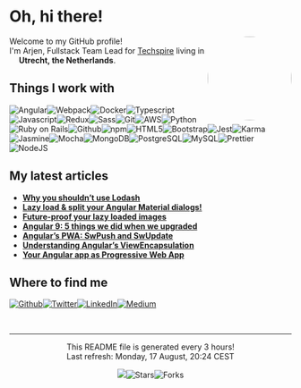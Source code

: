
<h1> Oh, hi there!</h1><img align="right" width="150" height="150" src="https://github.com/arjenbrandenburgh.png?size=150" style="border-radius:50%"/>
<p>Welcome to my GitHub profile! <br/> I'm Arjen, Fullstack Team Lead for <a href="https://www.techspire.nl" target="_blank">Techspire</a> living in <img src="https://image.flaticon.com/icons/svg/323/323275.svg" width="13"/> <b>Utrecht, the Netherlands</b>.</p>
<h2>Things I work with</h2>
<p><img alt="Angular" src="https://img.shields.io/badge/-Angular-311c87?style=flat-square&logo=angular&logoColor=white"/><img alt="Webpack" src="https://img.shields.io/badge/-Webpack-311c87?style=flat-square&logo=webpack&logoColor=white"/><img alt="Docker" src="https://img.shields.io/badge/-Docker-381b83?style=flat-square&logo=docker&logoColor=white"/><img alt="Typescript" src="https://img.shields.io/badge/-Typescript-401a80?style=flat-square&logo=typescript&logoColor=white"/><img alt="Javascript" src="https://img.shields.io/badge/-Javascript-47187c?style=flat-square&logo=javascript&logoColor=white"/><img alt="Redux" src="https://img.shields.io/badge/-Redux-4f1778?style=flat-square&logo=redux&logoColor=white"/><img alt="Sass" src="https://img.shields.io/badge/-Sass-561674?style=flat-square&logo=sass&logoColor=white"/><img alt="Git" src="https://img.shields.io/badge/-Git-5e1571?style=flat-square&logo=git&logoColor=white"/><img alt="AWS" src="https://img.shields.io/badge/-AWS-65136d?style=flat-square&logo=amazonaws&logoColor=white"/><img alt="Python" src="https://img.shields.io/badge/-Python-6d1269?style=flat-square&logo=python&logoColor=white"/><img alt="Ruby on Rails" src="https://img.shields.io/badge/-Ruby on Rails-741165?style=flat-square&logo=rubyonrails&logoColor=white"/><img alt="Github" src="https://img.shields.io/badge/-Github-7c1062?style=flat-square&logo=github&logoColor=white"/><img alt="npm" src="https://img.shields.io/badge/-npm-830f5e?style=flat-square&logo=npm&logoColor=white"/><img alt="HTML5" src="https://img.shields.io/badge/-HTML5-8b0d5a?style=flat-square&logo=html5&logoColor=white"/><img alt="Bootstrap" src="https://img.shields.io/badge/-Bootstrap-920c56?style=flat-square&logo=bootstrap&logoColor=white"/><img alt="Jest" src="https://img.shields.io/badge/-Jest-9a0b53?style=flat-square&logo=jest&logoColor=white"/><img alt="Karma" src="https://img.shields.io/badge/-Karma-a10a4f?style=flat-square&logo=karma&logoColor=white"/><img alt="Jasmine" src="https://img.shields.io/badge/-Jasmine-a9094b?style=flat-square&logo=jasmine&logoColor=white"/><img alt="Mocha" src="https://img.shields.io/badge/-Mocha-b00747?style=flat-square&logo=mocha&logoColor=white"/><img alt="MongoDB" src="https://img.shields.io/badge/-MongoDB-b80644?style=flat-square&logo=mongodb&logoColor=white"/><img alt="PostgreSQL" src="https://img.shields.io/badge/-PostgreSQL-bf0540?style=flat-square&logo=postgresql&logoColor=white"/><img alt="MySQL" src="https://img.shields.io/badge/-MySQL-c7043c?style=flat-square&logo=mysql&logoColor=white"/><img alt="Prettier" src="https://img.shields.io/badge/-Prettier-ce0238?style=flat-square&logo=prettier&logoColor=white"/><img alt="NodeJS" src="https://img.shields.io/badge/-NodeJS-d60135?style=flat-square&logo=Node.js&logoColor=white"/>
</p>
<h2>My latest articles</h2>
<ul>
  <li><a href="https://medium.com/techspiration/why-you-shouldnt-use-lodash-f8504d7b7383?source=rss-4e994d74f767------2"><b>Why you shouldn’t use Lodash</b></a></li>
  <li><a href="https://medium.com/techspiration/lazy-load-split-your-angular-material-dialogs-61800e06173e?source=rss-4e994d74f767------2"><b>Lazy load &amp; split your Angular Material dialogs!</b></a></li>
  <li><a href="https://medium.com/techspiration/future-proof-your-lazy-loaded-images-16160bb51e58?source=rss-4e994d74f767------2"><b>Future-proof your lazy loaded images</b></a></li>
  <li><a href="https://medium.com/techspiration/angular-9-5-things-we-did-when-we-upgraded-75d0e1de0d4c?source=rss-4e994d74f767------2"><b>Angular 9: 5 things we did when we upgraded</b></a></li>
  <li><a href="https://medium.com/@arjenbrandenburgh/angulars-pwa-swpush-and-swupdate-15a7e5c154ac?source=rss-4e994d74f767------2"><b>Angular’s PWA: SwPush and SwUpdate</b></a></li>
  <li><a href="https://medium.com/dev-jam/understanding-angulars-viewencapsulation-5d8638859d4a?source=rss-4e994d74f767------2"><b>Understanding Angular’s ViewEncapsulation</b></a></li>
  <li><a href="https://medium.com/@arjenbrandenburgh/your-angular-app-as-progressive-web-app-e481043acf65?source=rss-4e994d74f767------2"><b>Your Angular app as Progressive Web App</b></a></li>
</ul>
<h2>Where to find me</h2>
<p><a href="https://github.com/arjenbrandenburgh" target="_blank"><img alt="Github" src="https://img.shields.io/badge/GitHub-%2312100E.svg?&style=for-the-badge&logo=Github&logoColor=white"/></a><a href="https://twitter.com/ArjenBrand" target="_blank"><img alt="Twitter" src="https://img.shields.io/badge/twitter-%231DA1F2.svg?&style=for-the-badge&logo=twitter&logoColor=white"/></a><a href="https://www.linkedin.com/in/arjen-brandenburgh" target="_blank"><img alt="LinkedIn" src="https://img.shields.io/badge/linkedin-%230077B5.svg?&style=for-the-badge&logo=linkedin&logoColor=white"/></a><a href="https://medium.com/@arjenbrandenburgh" target="_blank"><img alt="Medium" src="https://img.shields.io/badge/medium-%2312100E.svg?&style=for-the-badge&logo=medium&logoColor=white"/></a></p><br/>
<hr/>
<p align="center">This README file is generated every 3 hours!<br/>Last refresh: Monday, 17 August, 20:24 CEST</p>
<p align="center"><img src="https://github.com/arjenbrandenburgh/arjenbrandenburgh/workflows/README%20build/badge.svg"/><img alt="Stars" src="https://img.shields.io/github/stars/arjenbrandenburgh/arjenbrandenburgh?style=flat-square&labelColor=343b41"/><img alt="Forks" src="https://img.shields.io/github/forks/arjenbrandenburgh/arjenbrandenburgh?style=flat-square&labelColor=343b41"/></p>